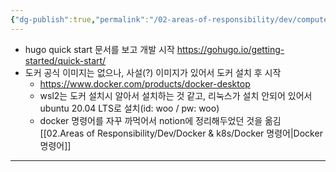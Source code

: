 ```yaml
---
{"dg-publish":true,"permalink":"/02-areas-of-responsibility/dev/computer-science-and-tech-basic/hugo/","tags":["hugo","blog","dev"],"noteIcon":""}
---
```


- hugo quick start 문서를 보고 개발 시작 https://gohugo.io/getting-started/quick-start/
- 도커 공식 이미지는 없으나, 사설(?) 이미지가 있어서 도커 설치 후 시작
	- https://www.docker.com/products/docker-desktop
	- wsl2는 도커 설치시 알아서 설치하는 것 같고, 리눅스가 설치 안되어 있어서 ubuntu 20.04 LTS로 설치(id: woo / pw: woo)
	- docker 명령어를 자꾸 까먹어서 notion에 정리해두었던 것을 옮김 [[02.Areas of Responsibility/Dev/Docker & k8s/Docker 명령어\|Docker 명령어]]


---

